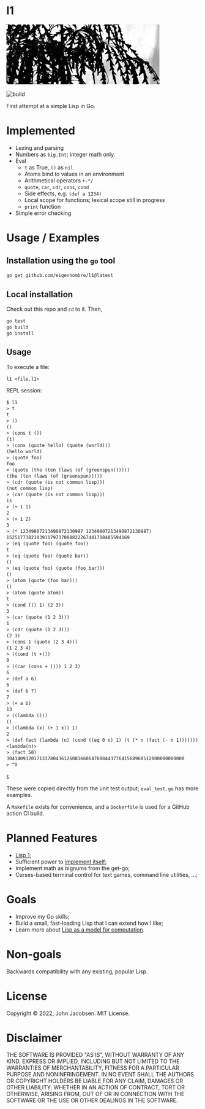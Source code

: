 # l1

<img src="/l1.jpg" width="400">

![build](https://github.com/eigenhombre/l1/actions/workflows/build.yml/badge.svg)

First attempt at a simple Lisp in Go.

# Implemented
- Lexing and parsing
- Numbers as `big.Int`; integer math only.
- Eval
  - `t` as True, `()` as `nil`
  - Atoms bind to values in an environment
  - Arithmetical operators `+-*/`
  - `quote`, `car`, `cdr`, `cons`, `cond`
  - Side effects, e.g. `(def a 1234)`
  - Local scope for functions; lexical scope still in progress
  - `print` function
- Simple error checking

# Usage / Examples

## Installation using the `go` tool

    go get github.com/eigenhombre/l1@latest

## Local installation

Check out this repo and `cd` to it. Then,

    go test
    go build
    go install

## Usage

To execute a file:

    l1 <file.l1>

REPL session:

    $ l1
    > t
    t
    > ()
    ()
    > (cons t ())
    (t)
    > (cons (quote hello) (quote (world)))
    (hello world)
    > (quote foo)
    foo
    > (quote (the (ten (laws (of (greenspun))))))
    (the (ten (laws (of (greenspun)))))
    > (cdr (quote (is not common lisp)))
    (not common lisp)
    > (car (quote (is not common lisp)))
    is
    > (+ 1 1)
    2
    > (+ 1 2)
    3
    > (* 12349807213490872130987 12349807213490872130987)
    152517738210391179737088822267441718485594169
    > (eq (quote foo) (quote foo))
    t
    > (eq (quote foo) (quote bar))
    ()
    > (eq (quote foo) (quote (foo bar)))
    ()
    > (atom (quote (foo bar)))
    ()
    > (atom (quote atom))
    t
    > (cond (() 1) (2 3))
    3
    > (car (quote (1 2 3)))
    1
    > (cdr (quote (1 2 3)))
    (2 3)
    > (cons 1 (quote (2 3 4)))
    (1 2 3 4)
    > ((cond (t +)))
    0
    > ((car (cons + ())) 1 2 3)
    6
    > (def a 6)
    6
    > (def b 7)
    7
    > (+ a b)
    13
    > ((lambda ()))
    ()
    > ((lambda (x) (+ 1 x)) 1)
    2
    > (def fact (lambda (n) (cond ((eq 0 n) 1) (t (* n (fact (- n 1)))))))
    <lambda(n)>
    > (fact 50)
    30414093201713378043612608166064768844377641568960512000000000000
    > ^D

    $

These were copied directly from the unit test output; `eval_test.go` has more examples.

A `Makefile` exists for convenience, and a `Dockerfile` is used for a GitHub action CI build.

# Planned Features

- [Lisp 1](https://en.wikipedia.org/wiki/Common_Lisp#The_function_namespace);
- Sufficient power to [implement itself](http://www.paulgraham.com/rootsoflisp.html);
- Implement math as bignums from the get-go;
- Curses-based terminal control for text games, command line utilities, ...;

# Goals

- Improve my Go skills;
- Build a small, fast-loading Lisp that I can extend how I like;
- Learn more about [Lisp as a model for computation](http://www.paulgraham.com/rootsoflisp.html).

# Non-goals

Backwards compatibility with any existing, popular Lisp.

# License

Copyright © 2022, John Jacobsen. MIT License.

# Disclaimer

THE SOFTWARE IS PROVIDED "AS IS", WITHOUT WARRANTY OF ANY KIND, EXPRESS OR
IMPLIED, INCLUDING BUT NOT LIMITED TO THE WARRANTIES OF MERCHANTABILITY,
FITNESS FOR A PARTICULAR PURPOSE AND NONINFRINGEMENT. IN NO EVENT SHALL THE
AUTHORS OR COPYRIGHT HOLDERS BE LIABLE FOR ANY CLAIM, DAMAGES OR OTHER
LIABILITY, WHETHER IN AN ACTION OF CONTRACT, TORT OR OTHERWISE, ARISING FROM,
OUT OF OR IN CONNECTION WITH THE SOFTWARE OR THE USE OR OTHER DEALINGS IN THE
SOFTWARE.

